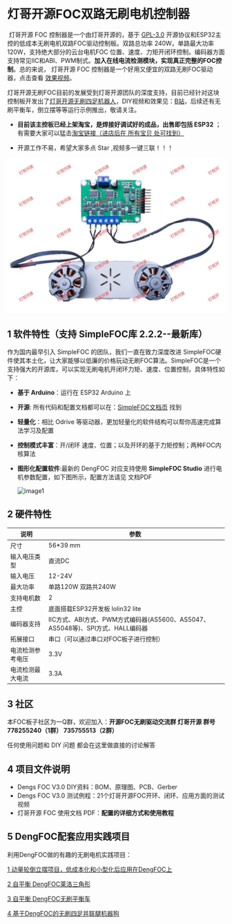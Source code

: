 # 灯哥开源FOC双路无刷电机控制器

​      灯哥开源 FOC 控制器是一个由灯哥开源的，基于 [GPL-3.0](https://github.com/ToanTech/Deng-s-foc-controller/blob/master/LICENSE) 开源协议和ESP32主控的低成本无刷电机双路FOC驱动控制板。双路总功率 240W，单路最大功率 120W，支持绝大部分的云台电机FOC 位置、速度、力矩开闭环控制。编码器方面支持常见IIC和ABI、PWM制式。**加入在线电流检测模块，实现真正完整的FOC控制**。总的来说， 灯哥开源 FOC 控制器是一个好用又便宜的双路无刷FOC驱动器，点击查看 [效果视频](https://www.bilibili.com/video/BV1Hz4y127FL/)。

​     灯哥开源无刷FOC目前的发展受到灯哥开源团队的深度支持，目前已经针对这块控制板开发出了[灯哥开源无刷四足机器人](https://github.com/ToanTech/py-apple-bldc-quadruped-robot)，DIY视频和效果见：[B站](https://www.bilibili.com/video/BV1kV411i76z/)，后续还有无刷平衡车，倒立摆等等运行示例推出，敬请关注。

* **目前该主控板已经上架淘宝，是焊接好调试好的成品，出售即包括 ESP32** ；有需要大家可以猛击[淘宝链接（进店后在 所有宝贝 处可找到）](https://shop564514875.taobao.com/)

* 开源工作不易，希望大家多点 Star ,视频多一键三联！！！

![image1](pic/PAFOC_front_v3.jpg)

## 1 软件特性（支持 SimpleFOC库 2.2.2--最新库）

  作为国内最早引入 SimpleFOC 的团队，我们一直在致力深度改进 SimpleFOC硬件使其本土化，让大家能够以低廉的价格玩动无刷FOC算法。SimpleFOC是一个支持强大的开源库，可以实现无刷电机开闭环力矩、速度、位置控制，具体特性如下：

- **基于 Arduino**：运行在 ESP32 Arduino 上

- **开源**: 所有代码和配置文档都可以在：[SimpleFOC文档页](https://docs.simplefoc.com/) 找到

- **轻量化**：相比 Odrive 等驱动器，更加轻量化的软件结构可以帮你高速完成算法学习及配置

- **控制模式丰富**：开/闭环 速度、位置；以及开环的基于力矩控制；两种FOC内核算法

- **图形化配置软件**:最新的 DengFOC 对应支持使用 **SimpleFOC Studio** 进行电机参数配置，如下图所示，配置方法请见 文档PDF

  ![image1](pic/SimpleFOC_Studio.gif)

## 2 硬件特性

| 说明             | 参数                                                         |
| ---------------- | ------------------------------------------------------------ |
| 尺寸             | 56*39 mm                                                     |
| 输入电压类型     | 直流DC                                                       |
| 输入电压         | 12-24V                                                       |
| 最大功率         | 单路120W 双路共240W                                          |
| 支持电机数       | 2                                                            |
| 主控             | 底面搭载ESP32开发板 lolin32 lite                             |
| 编码器支持       | IIC方式、ABI方式、PWM方式编码器(AS5600、AS5047、AS5048等)、SPI方式、HALL编码器 |
| 拓展接口         | 串口（可以通过串口对FOC板子进行控制）                        |
| 电流检测参考电压 | 3.3V                                                         |
| 电流检测最大电流 | 3.3A                                                         |

## 3 社区

本FOC板子社区为一Q群，欢迎加入：**开源FOC无刷驱动交流群 灯哥开源 群号 778255240（1群） 735755513（2群）**

任何使用问题和 DIY 问题 都会在这里做直接的讨论解答

## 4 项目文件说明

* Dengs FOC V3.0 DIY资料：BOM、原理图、PCB、Gerber
* Dengs FOC V3.0 测试例程：21个灯哥开源FOC开环、闭环、应用方面的测试视频
* 灯哥开源 FOC 使用文档 PDF：**配置的详细方式和使用教程**

## 5 DengFOC配套应用实践项目

利用DengFOC做的有趣的无刷电机实践项目：

[1 动量轮倒立摆项目，低成本化和小型化后应用在DengFOC上](https://github.com/ToanTech/Inverted_Pendulum_DengFOC)

[2 自平衡 DengFOC莱洛三角形](https://github.com/ToanTech/Lailuo_DengFOC)

[3 自平衡 DengFOC无刷平衡车](https://github.com/ToanTech/Balance_Bot_DengFOC)

[4 基于DengFOC的无刷四足并联腿机器狗](https://github.com/ToanTech/py-apple-bldc-quadruped-robot)

